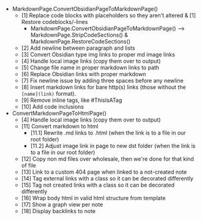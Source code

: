 
- MarkdownPage.ConvertObsidianPageToMarkdownPage()
  - [1] Replace code blocks with placeholders so they aren't altered & [1] Restore codeblocks/-lines
    - MarkdownPage.ConvertObsidianPageToMarkdownPage() --> MarkdownPage.StripCodeSections() & MarkdownPage.RestoreCodeSections()
  - [2] Add newline between paragraph and lists
  - [3] Convert Obsidian type img links to proper md image links
  - [4] Handle local image links (copy them over to output)
  - [5] Change file name in proper markdown links to path
  - [6] Replace Obsidian links with proper markdown
  - [7] Fix newline issue by adding three spaces before any newline
  - [8] Insert markdown links for bare http(s) links (those without the `[name](link)` format).
  - [9] Remove inline tags, like #ThisIsATag
  - [10] Add code inclusions
- ConvertMarkdownPageToHtmlPage()
  - [4] Handle local image links (copy them over to output) 
  - [11] Convert markdown to html
    - [11.1] Rewrite .md links to .html (when the link is to a file in our root folder)
    - [11.2] Adjust image link in page to new dst folder (when the link is to a file in our root folder)
  - [12] Copy non md files over wholesale, then we're done for that kind of file
  - [13] Link to a custom 404 page when linked to a not-created note
  - [14] Tag external links with a class so it can be decorated differently
  - [15] Tag not created links with a class so it can be decorated differently
  - [16] Wrap body html in valid html structure from template
  - [17] Show a graph view per note
  - [18] Display backlinks to note